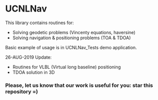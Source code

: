 # UCNLNav

This library contains routines for:
* Solving geodetic problems (Vincenty equations, haversine)
* Solving navigation & positioning problems (TOA & TDOA)

Basic example of usage is in UCNLNav_Tests demo application.

26-AUG-2019 Update:  
* Routines for VLBL (Virtual long baseline) positioning
* TDOA solution in 3D


### Please, let us know that our work is useful for you: star this repository =)
